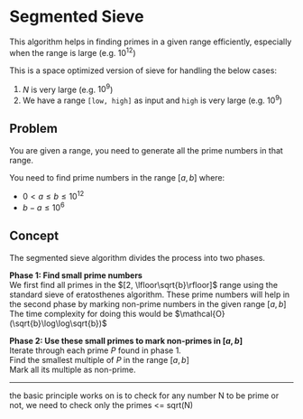 # Segmented Sieve

This algorithm helps in finding primes in a given range efficiently, especially when the range is large (e.g. $10^{12}$)


This is a space optimized version of sieve for handling the below cases:

1. $N$ is very large (e.g. $10^9$)
2. We have a range `[low, high]` as input and `high` is very large (e.g. $10^9$)

## Problem

You are given a range, you need to generate all the prime numbers in that range.

You need to find prime numbers in the range $[a, b]$ where:
- $0 < a \le b \le 10^{12}$
- $b - a \le 10^6$

## Concept

The segmented sieve algorithm divides the process into two phases.  

**Phase 1: Find small prime numbers**  
We first find all primes in the $[2, \lfloor\sqrt{b}\rfloor]$ range using the standard sieve of eratosthenes algorithm. These prime numbers will help in the second phase by marking non-prime numbers in the given range $[a, b]$  
The time complexity for doing this would be $\mathcal{O}(\sqrt{b}\log\log\sqrt{b})$ 

**Phase 2: Use these small primes to mark non-primes in $[a, b]$**  
Iterate through each prime $P$ found in phase 1.  
Find the smallest multiple of $P$ in the range $[a, b]$  
Mark all its multiple as non-prime.  


---

the basic principle works on is to check for any number N to be prime or not, we need to check only the primes <= sqrt(N)

